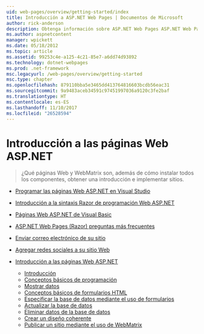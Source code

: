 ```yaml
---
uid: web-pages/overview/getting-started/index
title: Introducción a ASP.NET Web Pages | Documentos de Microsoft
author: rick-anderson
description: Obtenga información sobre ASP.NET Web Pages ASP.NET Web Pages y la nueva sintaxis Razor proporcionan una manera rápida, cercana y ligera de combinar código de servidor con HTML t...
ms.author: aspnetcontent
manager: wpickett
ms.date: 05/18/2012
ms.topic: article
ms.assetid: 99253c4e-a125-4c21-85e7-a6dd74d93892
ms.technology: dotnet-webpages
ms.prod: .net-framework
msc.legacyurl: /web-pages/overview/getting-started
msc.type: chapter
ms.openlocfilehash: 879110bba5e3465dd413764816603bcdb56eac31
ms.sourcegitcommit: 9a9483aceb34591c97451997036a9120c3fe2baf
ms.translationtype: HT
ms.contentlocale: es-ES
ms.lasthandoff: 11/10/2017
ms.locfileid: "26528594"
---
```

<a name="getting-started-with-aspnet-web-pages"></a>Introducción a las páginas Web ASP.NET
====================
> ¿Qué páginas Web y WebMatrix son, además de cómo instalar todos los componentes, obtener una introducción e implementar sitios.


- [Programar las páginas Web ASP.NET en Visual Studio](program-asp-net-web-pages-in-visual-studio.md)
- [Introducción a la sintaxis Razor de programación Web ASP.NET](introducing-razor-syntax-c.md)
- [Páginas Web ASP.NET de Visual Basic](introducing-razor-syntax-vb.md)
- [ASP.NET Web Pages (Razor) preguntas más frecuentes](aspnet-web-pages-razor-faq.md)
- [Enviar correo electrónico de su sitio](11-adding-email-to-your-web-site.md)
- [Agregar redes sociales a su sitio Web](13-adding-social-networking-to-your-web-site.md)
- [Introducción a las páginas Web ASP.NET](introducing-aspnet-web-pages-2/index.md)

    - [Introducción](introducing-aspnet-web-pages-2/getting-started.md)
    - [Conceptos básicos de programación](introducing-aspnet-web-pages-2/intro-to-web-pages-programming.md)
    - [Mostrar datos](introducing-aspnet-web-pages-2/displaying-data.md)
    - [Conceptos básicos de formularios HTML](introducing-aspnet-web-pages-2/form-basics.md)
    - [Especificar la base de datos mediante el uso de formularios](introducing-aspnet-web-pages-2/entering-data.md)
    - [Actualizar la base de datos](introducing-aspnet-web-pages-2/updating-data.md)
    - [Eliminar datos de la base de datos](introducing-aspnet-web-pages-2/deleting-data.md)
    - [Crear un diseño coherente](introducing-aspnet-web-pages-2/layouts.md)
    - [Publicar un sitio mediante el uso de WebMatrix](introducing-aspnet-web-pages-2/publishing.md)
